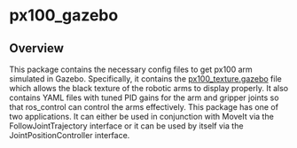 # px100_gazebo

## Overview

This package contains the necessary config files to get px100 arm simulated in Gazebo. Specifically, it contains the [px100_texture.gazebo](config/px100_texture.gazebo) file which allows the black texture of the robotic arms to display properly. It also contains YAML files with tuned PID gains for the arm and gripper joints so that ros_control can control the arms effectively. This package has one of two applications. It can either be used in conjunction with MoveIt via the FollowJointTrajectory interface or it can be used by itself via the JointPositionController interface.
